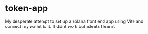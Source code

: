 # token-app
My desperate attempt to set up  a solana front end app using Vite and connect my wallet to it. It didnt work but atleats I learnt
